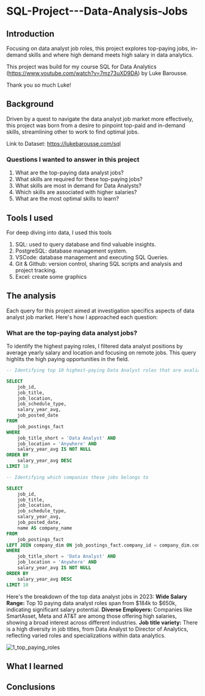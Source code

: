 # SQL-Project---Data-Analysis-Jobs
## Introduction

Focusing on data analyst job roles, this project explores top-paying jobs, in-demand skills and where high demand meets high salary in data analytics.

This project was build for my course SQL for Data Analytics (https://www.youtube.com/watch?v=7mz73uXD9DA) by Luke Barousse.

Thank you so much Luke!

## Background

Driven by a quest to navigate the data analyst job market more effectively, this project was born from a desire to pinpoint top-paid and in-demand skills, streamlining other to work to find optimal jobs.

Link to Dataset: https://lukebarousse.com/sql

### Questions I wanted to answer in this project

1) What are the top-paying data analyst jobs?
2) What skills are required for these top-paying jobs?
3) What skills are most in demand for Data Analysts?
4) Which skills are associated with higher salaries?
5) What are the most optimal skills to learn?

## Tools I used

For deep diving into data, I used this tools

1) SQL: used to query database and find valuable insights.
2) PostgreSQL: database management system.
3) VSCode: database management and executing SQL Queries.
4) Git & Github: version control, sharing SQL scripts and analysis and project tracking.
5) Excel: create some graphics

## The analysis

Each query for this project aimed at investigation specifics aspects of data analyst job market.
Here's how I approached each question:

### What are the top-paying data analyst jobs?

To identify the highest paying roles, I filtered data analyst positions by average yearly salary and location and focusing on remote jobs. This query highlits the high paying opportunities in the field.

```sql
-- Identifying top 10 highest-paying Data Analyst roles that are avaliable remotely

SELECT
    job_id,
    job_title,
    job_location,
    job_schedule_type,
    salary_year_avg,
    job_posted_date
FROM
    job_postings_fact
WHERE
    job_title_short = 'Data Analyst' AND 
    job_location = 'Anywhere' AND
    salary_year_avg IS NOT NULL
ORDER BY
    salary_year_avg DESC
LIMIT 10

-- Identifying which companies these jobs belongs to

SELECT
    job_id,
    job_title,
    job_location,
    job_schedule_type,
    salary_year_avg,
    job_posted_date,
    name AS company_name
FROM
    job_postings_fact
LEFT JOIN company_dim ON job_postings_fact.company_id = company_dim.company_id
WHERE
    job_title_short = 'Data Analyst' AND 
    job_location = 'Anywhere' AND
    salary_year_avg IS NOT NULL
ORDER BY
    salary_year_avg DESC
LIMIT 10
```

Here's the breakdown of the top data analyst jobs in 2023:
**Wide Salary Range:** Top 10 paying data analyst roles span from $184k to $650k, indicating significant salary potential.
**Diverse Employers:** Companies like SmartAsset, Meta and AT&T are among those offering high salaries, showing a broad interest across different industries.
**Job title variety:** There is a high diversity in job titles, from Data Analyst to Director of Analytics, reflecting varied roles and specializations within data analytics.

![1_top_paying_roles](https://github.com/guibusanello/SQL-Project---Data-Analysis-Jobs/assets/157152963/3b9b37f0-a95c-4001-b20e-62b359656c08)


## What I learned


## Conclusions

